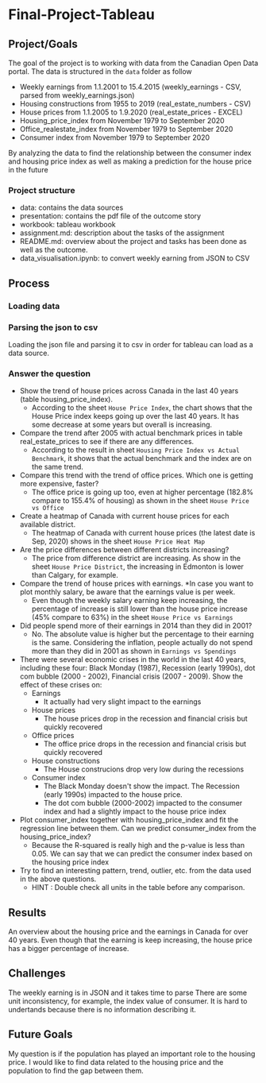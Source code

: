 # Final-Project-Tableau

## Project/Goals
The goal of the project is to working with data from the Canadian Open Data portal. The data is structured in the `data` folder as follow

- Weekly earnings from 1.1.2001 to 15.4.2015 (weekly_earnings - CSV, parsed from weekly_earnings.json)
- Housing constructions from 1955 to 2019 (real_estate_numbers - CSV)
- House prices from 1.1.2005 to 1.9.2020 (real_estate_prices - EXCEL)
- Housing_price_index from November 1979 to September 2020
- Office_realestate_index from November 1979 to September 2020
- Consumer index from November 1979 to September 2020

By analyzing the data to find the relationship between the consumer index and housing price index as well as making a prediction for the house price in the future
### Project structure
- data: contains the data sources
- presentation: contains the pdf file of the outcome story
- workbook: tableau workbook
- assignment.md: description about the tasks of the assignment
- README.md: overview about the project and tasks has been done as well as the outcome.
- data_visualisation.ipynb: to convert weekly earning from JSON to CSV
## Process
### Loading data
### Parsing the json to csv
Loading the json file and parsing it to csv in order for tableau can load as a data source.
### Answer the question
- Show the trend of house prices across Canada in the last 40 years (table housing_price_index).
  - According to the sheet `House Price Index`, the chart shows that the House Price index keeps going up over the last 40 years. It has some decrease at some years but overall is increasing.
- Compare the trend after 2005 with actual benchmark prices in table real_estate_prices to see if there are any differences.
  - According to the result in sheet `Housing Price Index vs Actual Benchmark`, it shows that the actual benchmark and the index are on the same trend. 
- Compare this trend with the trend of office prices. Which one is getting more expensive, faster?
  - The office price is going up too, even at higher percentage (182.8% compare to 155.4% of housing) as shown in the sheet `House Price vs Office`
- Create a heatmap of Canada with current house prices for each available district.
  - The heatmap of Canada with current house prices (the latest date is Sep, 2020) shows in the sheet `House Price Heat Map`
- Are the price differences between different districts increasing?
  - The price from difference district are increasing. As show in the sheet `House Price District`, the increasing in Edmonton is lower than Calgary, for example.
- Compare the trend of house prices with earnings. *In case you want to plot monthly salary, be aware that the earnings value is per week.
    - Even though the weekly salary earning keep increasing, the percentage of increase is still lower than the house price increase (45% compare to 63%) in the sheet `House Price vs Earnings`
- Did people spend more of their earnings in 2014 than they did in 2001?
    - No. The absolute value is higher but the percentage to their earning is the same. Considering the inflation, people actually do not spend more than they did in 2001 as shown in `Earnings vs Spendings`
- There were several economic crises in the world in the last 40 years, including these four: Black Monday (1987), Recession (early 1990s), dot com bubble (2000 - 2002), Financial crisis (2007 - 2009). Show the effect of these crises on:
  - Earnings
    - It actually had very slight impact to the earnings
  - House prices
    - The house prices drop in the recession and financial crisis but quickly recovered
  - Office prices
    - The office price drops in the recession and financial crisis but quickly recovered
  - House constructions
    - The House construcions drop very low during the recessions
  - Consumer index
    - The Black Monday doesn't show the impact. The Recession (early 1990s) impacted to the house price.
    - The dot com bubble (2000-2002) impacted to the consumer index and had a slightly impact to the house price index
- Plot consumer_index together with housing_price_index and fit the regression line between them. Can we predict consumer_index from the housing_price_index?
  - Because the R-squared is really high and the p-value is less than 0.05. We can say that we can predict the consumer index based on the housing price index
- Try to find an interesting pattern, trend, outlier, etc. from the data used in the above questions.
  - HINT : Double check all units in the table before any comparison.
## Results
An overview about the housing price and the earnings in Canada for over 40 years.
Even though that the earning is keep increasing, the house price has a bigger percentage of increase.

## Challenges 
The weekly earning is in JSON and it takes time to parse
There are some unit inconsistency, for example, the index value of consumer. It is hard to undertands because there is no information describing it.

## Future Goals
My question is if the population has played an important role to the housing price. I would like to find data related to the housing price and the population to find the gap between them.
